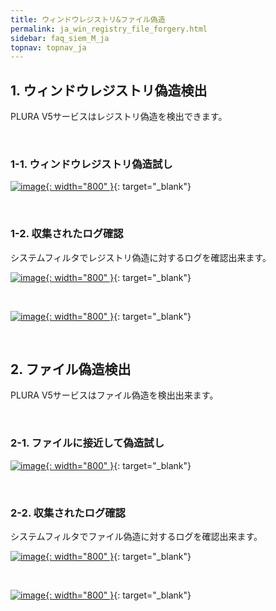 ```yaml
---
title: ウィンドウレジストリ&ファイル偽造 
permalink: ja_win_registry_file_forgery.html
sidebar: faq_siem_M_ja
topnav: topnav_ja
---
```


## 1. ウィンドウレジストリ偽造検出
PLURA V5サービスはレジストリ偽造を検出できます。

<br />

### 1-1. ウィンドウレジストリ偽造試し

[![image](/docs/images/Additianal/win_registry/1.png){: width="800" }](/docs/images/Additianal/win_registry/1.png){: target="_blank"}

<br />

### 1-2. 収集されたログ確認

システムフィルタでレジストリ偽造に対するログを確認出来ます。

[![image](/docs/images/Additianal/win_registry/2.png){: width="800" }](/docs/images/Additianal/win_registry/2.png){: target="_blank"}

<br />

[![image](/docs/images/Additianal/win_registry/3.png){: width="800" }](/docs/images/Additianal/win_registry/3.png){: target="_blank"}

<br />

## 2. ファイル偽造検出
PLURA V5サービスはファイル偽造を検出出来ます。

<br />

### 2-1. ファイルに接近して偽造試し

[![image](/docs/images/Additianal/win_registry/4.png){: width="800" }](/docs/images/Additianal/win_registry/4.png){: target="_blank"}

<br />

### 2-2. 収集されたログ確認

システムフィルタでファイル偽造に対するログを確認出来ます。

[![image](/docs/images/Additianal/win_registry/5.png){: width="800" }](/docs/images/Additianal/win_registry/5.png){: target="_blank"}

<br />

[![image](/docs/images/Additianal/win_registry/6.png){: width="800" }](/docs/images/Additianal/win_registry/6.png){: target="_blank"}